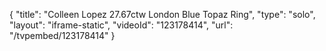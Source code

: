 {
    "title": "Colleen Lopez 27.67ctw London Blue Topaz Ring",
    "type": "solo",
    "layout": "iframe-static",
    "videoId": "123178414",
    "url": "\/tvpembed\/123178414"
}